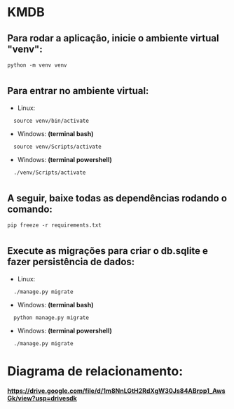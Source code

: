 # KMDB

## Para rodar a aplicação, inicie o ambiente virtual "venv":

```
python -m venv venv
```

#

## Para entrar no ambiente virtual:

- Linux:

```
  source venv/bin/activate
```

- Windows:
  **(terminal bash)**

```
  source venv/Scripts/activate
```

- Windows:
  **(terminal powershell)**

```
  ./venv/Scripts/activate
```

#

## A seguir, baixe todas as dependências rodando o comando:

```
pip freeze -r requirements.txt
```

#

## Execute as migrações para criar o db.sqlite e fazer persistência de dados:

- Linux:

```
  ./manage.py migrate
```

- Windows:
  **(terminal bash)**

```
  python manage.py migrate
```

- Windows:
  **(terminal powershell)**

```
  ./manage.py migrate
```

# Diagrama de relacionamento:

**https://drive.google.com/file/d/1m8NnLGtH2RdXgW30Js84ABrpp1_AwsGk/view?usp=drivesdk**
